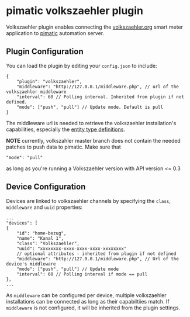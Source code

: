 pimatic volkszaehler plugin
===========================

Volkszaehler plugin enables connecting the [volkszaehler.org](http://volkszaehler.org) smart meter application to [pimatic](http://pimatic.org) automation server.

Plugin Configuration
-------------
You can load the plugin by editing your `config.json` to include:

    {
		"plugin": "volkszaehler",
		"middleware": "http://127.0.0.1/middleware.php", // url of the volkszaehler middleware
		"interval": 60 // Polling interval. Inherited from plugin if not defined.
		"mode": ["push", "pull"] // Update mode. Default is pull
    }

The middleware url is needed to retrieve the volkszaehler installation's capabilities, especially the [entity type definitions](https://github.com/volkszaehler/volkszaehler.org/blob/master/lib/Volkszaehler/Definition/EntityDefinition.json).

**NOTE** currently, volkszahler master branch does not contain the needed patches to push data to pimatic. Make sure that

	"mode": "pull"

as long as you're running a Volkszaehler version with API version <= 0.3

Device Configuration
-------------
Devices are linked to volkszaehler channels by specifying the `class`, `middleware` and `uuid` properties:

	...
	"devices": [
	{
		"id": "home-bezug",
		"name": "Kanal 1",
		"class": "Volkszaehler",
		"uuid": "xxxxxxxx-xxxx-xxxx-xxxx-xxxxxxxx"
		// optional attributes - inherited from plugin if not defined
		"middleware": "http://127.0.0.1/middleware.php", // Url of the device's middleware
		"mode": ["push", "pull"] // Update mode
		"interval": 60 // Polling interval if mode == pull
	},
	...

As `middleware` can be configured per device, multiple volkszaehler installations can be connected as long as their capabiltiies match. If `middleware` is not configured, it will be inherited from the plugin settings.
